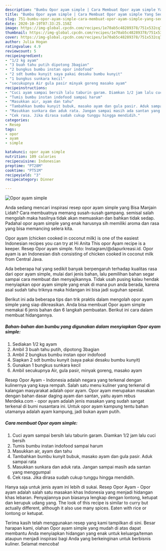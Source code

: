 ```yaml
---
description: "Bumbu Opor ayam simple | Cara Membuat Opor ayam simple Yang Sedap"
title: "Bumbu Opor ayam simple | Cara Membuat Opor ayam simple Yang Sedap"
slug: 751-bumbu-opor-ayam-simple-cara-membuat-opor-ayam-simple-yang-sedap
date: 2020-10-19T07:33:25.158Z
image: https://img-global.cpcdn.com/recipes/1e70ab5c48289378/751x532cq70/opor-ayam-simple-foto-resep-utama.jpg
thumbnail: https://img-global.cpcdn.com/recipes/1e70ab5c48289378/751x532cq70/opor-ayam-simple-foto-resep-utama.jpg
cover: https://img-global.cpcdn.com/recipes/1e70ab5c48289378/751x532cq70/opor-ayam-simple-foto-resep-utama.jpg
author: Julia Hogan
ratingvalue: 4.9
reviewcount: 5
recipeingredient:
- "1/2 kg ayam"
- "3 buah tahu putih dipotong 3bagian"
- "2 bungkus bumbu instan opor indofood"
- "2 sdt bumbu kunyit saya pakai desaku bumbu kunyit"
- "1 bungkus sunkara kecil"
- "secukupnya Air gula pasir minyak goreng masako ayam"
recipeinstructions:
- "Cuci ayam sampai bersih lalu taburin garam. Diamkan 1/2 jam lalu cuci bersih"
- "Tumis bumbu instan indofood sampai harum"
- "Masukkan air, ayam dan tahu"
- "Tambahkan bumbu kunyit bubuk, masako ayam dan gula pasir. Aduk sampai rata"
- "Masukkan sunkara dan aduk rata. Jangan sampai masih ada santan yang menggumpal"
- "Cek rasa. Jika dirasa sudah cukup tunggu hingga mendidih."
categories:
- Resep
tags:
- opor
- ayam
- simple

katakunci: opor ayam simple 
nutrition: 109 calories
recipecuisine: Indonesian
preptime: "PT28M"
cooktime: "PT51M"
recipeyield: "3"
recipecategory: Dinner

---
```



![Opor ayam simple](https://img-global.cpcdn.com/recipes/1e70ab5c48289378/751x532cq70/opor-ayam-simple-foto-resep-utama.jpg)

Anda sedang mencari inspirasi resep opor ayam simple yang Bisa Manjain Lidah? Cara membuatnya memang susah-susah gampang. semisal salah mengolah maka hasilnya tidak akan memuaskan dan bahkan tidak sedap. Padahal opor ayam simple yang enak harusnya sih memiliki aroma dan rasa yang bisa memancing selera kita.

Opor ayam (chicken cooked in coconut milk) is one of the easiest Indonesian recipes you can try at Hi Anita This opor Ayam recipe is a keeper. Resep Opor ayam simple. foto: Instagram/@dapurkreasi.id. Opor ayam is an Indonesian dish consisting of chicken cooked in coconut milk from Central Java.

Ada beberapa hal yang sedikit banyak berpengaruh terhadap kualitas rasa dari opor ayam simple, mulai dari jenis bahan, lalu pemilihan bahan segar sampai cara membuat dan menyajikannya. Tidak usah pusing kalau hendak menyiapkan opor ayam simple yang enak di mana pun anda berada, karena asal sudah tahu triknya maka hidangan ini bisa jadi suguhan spesial.


Berikut ini ada beberapa tips dan trik praktis dalam mengolah opor ayam simple yang siap dikreasikan. Anda bisa membuat Opor ayam simple memakai 6 jenis bahan dan 6 langkah pembuatan. Berikut ini cara dalam membuat hidangannya.

<!--inarticleads1-->

##### Bahan-bahan dan bumbu yang digunakan dalam menyiapkan Opor ayam simple:

1. Sediakan 1/2 kg ayam
1. Ambil 3 buah tahu putih, dipotong 3bagian
1. Ambil 2 bungkus bumbu instan opor indofood
1. Siapkan 2 sdt bumbu kunyit (saya pakai desaku bumbu kunyit)
1. Gunakan 1 bungkus sunkara kecil
1. Ambil secukupnya Air, gula pasir, minyak goreng, masako ayam


Resep Opor Ayam - Indonesia adalah negara yang terkenal dengan kulinernya yang kaya rempah. Salah satu menu kuliner yang terkenal di kalangan masyarakat adalah opor ayam. Opor ayam merupakan masakan dengan bahan dasar daging ayam dan santan, yaitu ayam rebus Merdeka.com - opor ayam adalah jenis masakan yang sudah sangat terkenal di bumi nusantara ini. Untuk opor ayam kampung tentu bahan utamanya adalah ayam kampung, jadi bukan ayam putih. 

<!--inarticleads2-->

##### Cara membuat Opor ayam simple:

1. Cuci ayam sampai bersih lalu taburin garam. Diamkan 1/2 jam lalu cuci bersih
1. Tumis bumbu instan indofood sampai harum
1. Masukkan air, ayam dan tahu
1. Tambahkan bumbu kunyit bubuk, masako ayam dan gula pasir. Aduk sampai rata
1. Masukkan sunkara dan aduk rata. Jangan sampai masih ada santan yang menggumpal
1. Cek rasa. Jika dirasa sudah cukup tunggu hingga mendidih.


Hanya saja untuk jenis ayam ini lebih di sukai. Resep Opor Ayam - Opor ayam adalah salah satu masakan khas Indonesia yang menjadi hidangan khas lebaran. Penyajiannya pun biasanya lengkap dengan lontong, ketupat dan kerupuk udang yang. The look of this recipe is similar to curry but actually different, although it also use many spices. Eaten with rice or lontong or ketupat. 

Terima kasih telah menggunakan resep yang kami tampilkan di sini. Besar harapan kami, olahan Opor ayam simple yang mudah di atas dapat membantu Anda menyiapkan hidangan yang enak untuk keluarga/teman ataupun menjadi inspirasi bagi Anda yang berkeinginan untuk berbisnis kuliner. Selamat mencoba!
